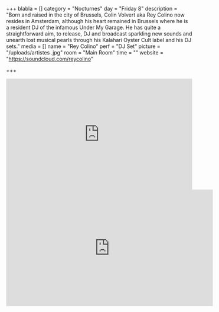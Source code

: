 +++
blabla = []
category = "Nocturnes"
day = "Friday 8"
description = "Born and raised in the city of Brussels, Colin Volvert aka Rey Colino now resides in Amsterdam, although his heart remained in Brussels where he is a resident DJ of the infamous Under My Garage. He has quite a straightforward aim, to release, DJ and broadcast sparkling new sounds and unearth lost musical pearls through his Kalahari Oyster Cult label and his DJ sets."
media = []
name = "Rey Colino"
perf = "DJ Set"
picture = "/uploads/artistes .jpg"
room = "Main Room"
time = ""
website = "https://soundcloud.com/reycolino"

+++
<iframe width="100%" height="300" scrolling="no" frameborder="no" allow="autoplay" src="https://w.soundcloud.com/player/?url=https://api.soundcloud.com/tracks/560864943&color=%23ff5500&auto_play=false&hide_related=false&show_comments=true&show_user=true&show_reposts=false&show_teaser=true&visual=true"></iframe>

<iframe width="560" height="315" src="https://www.youtube.com/embed/GcWjJyuWyig" frameborder="0" allow="accelerometer; autoplay; encrypted-media; gyroscope; picture-in-picture" allowfullscreen></iframe>